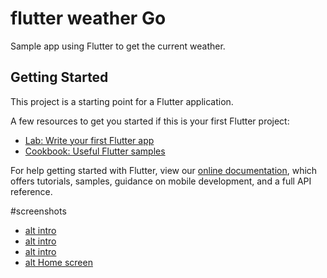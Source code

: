 # flutter weather Go

Sample app using Flutter to get the current weather.

## Getting Started

This project is a starting point for a Flutter application.

A few resources to get you started if this is your first Flutter project:

- [Lab: Write your first Flutter app](https://flutter.dev/docs/get-started/codelab)
- [Cookbook: Useful Flutter samples](https://flutter.dev/docs/cookbook)

For help getting started with Flutter, view our
[online documentation](https://flutter.dev/docs), which offers tutorials,
samples, guidance on mobile development, and a full API reference.


#screenshots

- [alt intro](https://i.ibb.co/cCfHNTj/Simulator-Screen-Shot-i-Phone-X-2019-07-22-at-13-02-47.png)
- [alt intro](https://i.ibb.co/b3609Qh/Simulator-Screen-Shot-i-Phone-X-2019-07-22-at-13-06-49.png)
- [alt intro](https://i.ibb.co/mJjmS23/Simulator-Screen-Shot-i-Phone-X-2019-07-22-at-13-06-48.png)
- [alt Home screen](https://i.ibb.co/6X7MBnK/Simulator-Screen-Shot-i-Phone-X-2019-07-22-at-13-06-53.png)